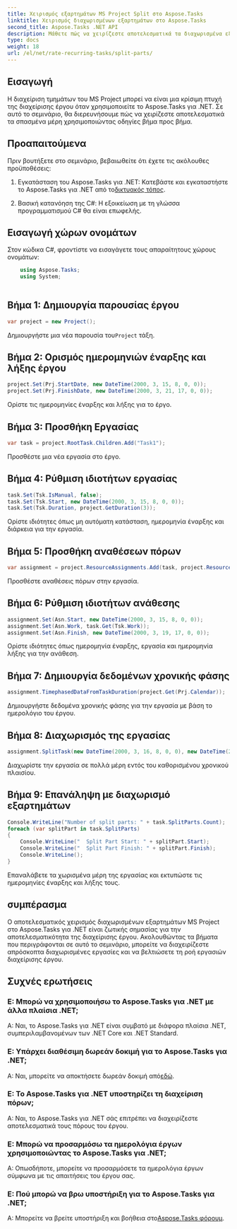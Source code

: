 ```yaml
---
title: Χειρισμός εξαρτημάτων MS Project Split στο Aspose.Tasks
linktitle: Χειρισμός διαχωρισμένων εξαρτημάτων στο Aspose.Tasks
second_title: Aspose.Tasks .NET API
description: Μάθετε πώς να χειρίζεστε αποτελεσματικά τα διαχωρισμένα εξαρτήματα του MS Project με το Aspose.Tasks για .NET. Βελτιώστε τη ροή εργασιών διαχείρισης του έργου σας.
type: docs
weight: 18
url: /el/net/rate-recurring-tasks/split-parts/
---
```


## Εισαγωγή
Η διαχείριση τμημάτων του MS Project μπορεί να είναι μια κρίσιμη πτυχή της διαχείρισης έργου όταν χρησιμοποιείτε το Aspose.Tasks για .NET. Σε αυτό το σεμινάριο, θα διερευνήσουμε πώς να χειρίζεστε αποτελεσματικά τα σπασμένα μέρη χρησιμοποιώντας οδηγίες βήμα προς βήμα.
## Προαπαιτούμενα
Πριν βουτήξετε στο σεμινάριο, βεβαιωθείτε ότι έχετε τις ακόλουθες προϋποθέσεις:
1.  Εγκατάσταση του Aspose.Tasks για .NET: Κατεβάστε και εγκαταστήστε το Aspose.Tasks για .NET από το[δικτυακός τόπος](https://releases.aspose.com/tasks/net/).
   
2. Βασική κατανόηση της C#: Η εξοικείωση με τη γλώσσα προγραμματισμού C# θα είναι επωφελής.

## Εισαγωγή χώρων ονομάτων
Στον κώδικα C#, φροντίστε να εισαγάγετε τους απαραίτητους χώρους ονομάτων:
```csharp
    using Aspose.Tasks;
    using System;
    
```

## Βήμα 1: Δημιουργία παρουσίας έργου
```csharp
var project = new Project();
```
 Δημιουργήστε μια νέα παρουσία του`Project` τάξη.
## Βήμα 2: Ορισμός ημερομηνιών έναρξης και λήξης έργου
```csharp
project.Set(Prj.StartDate, new DateTime(2000, 3, 15, 8, 0, 0));
project.Set(Prj.FinishDate, new DateTime(2000, 3, 21, 17, 0, 0));
```
Ορίστε τις ημερομηνίες έναρξης και λήξης για το έργο.
## Βήμα 3: Προσθήκη Εργασίας
```csharp
var task = project.RootTask.Children.Add("Task1");
```
Προσθέστε μια νέα εργασία στο έργο.
## Βήμα 4: Ρύθμιση ιδιοτήτων εργασίας
```csharp
task.Set(Tsk.IsManual, false);
task.Set(Tsk.Start, new DateTime(2000, 3, 15, 8, 0, 0));
task.Set(Tsk.Duration, project.GetDuration(3));
```
Ορίστε ιδιότητες όπως μη αυτόματη κατάσταση, ημερομηνία έναρξης και διάρκεια για την εργασία.
## Βήμα 5: Προσθήκη αναθέσεων πόρων
```csharp
var assignment = project.ResourceAssignments.Add(task, project.Resources.Add("r1"));
```
Προσθέστε αναθέσεις πόρων στην εργασία.
## Βήμα 6: Ρύθμιση ιδιοτήτων ανάθεσης
```csharp
assignment.Set(Asn.Start, new DateTime(2000, 3, 15, 8, 0, 0));
assignment.Set(Asn.Work, task.Get(Tsk.Work));
assignment.Set(Asn.Finish, new DateTime(2000, 3, 19, 17, 0, 0));
```
Ορίστε ιδιότητες όπως ημερομηνία έναρξης, εργασία και ημερομηνία λήξης για την ανάθεση.
## Βήμα 7: Δημιουργία δεδομένων χρονικής φάσης
```csharp
assignment.TimephasedDataFromTaskDuration(project.Get(Prj.Calendar));
```
Δημιουργήστε δεδομένα χρονικής φάσης για την εργασία με βάση το ημερολόγιο του έργου.
## Βήμα 8: Διαχωρισμός της εργασίας
```csharp
assignment.SplitTask(new DateTime(2000, 3, 16, 8, 0, 0), new DateTime(2000, 3, 17, 17, 0, 0), project.Get(Prj.Calendar));
```
Διαχωρίστε την εργασία σε πολλά μέρη εντός του καθορισμένου χρονικού πλαισίου.
## Βήμα 9: Επανάληψη με διαχωρισμό εξαρτημάτων
```csharp
Console.WriteLine("Number of split parts: " + task.SplitParts.Count);
foreach (var splitPart in task.SplitParts)
{
    Console.WriteLine("  Split Part Start: " + splitPart.Start);
    Console.WriteLine("  Split Part Finish: " + splitPart.Finish);
    Console.WriteLine();
}
```
Επαναλάβετε τα χωρισμένα μέρη της εργασίας και εκτυπώστε τις ημερομηνίες έναρξης και λήξης τους.

## συμπέρασμα
Ο αποτελεσματικός χειρισμός διαχωρισμένων εξαρτημάτων MS Project στο Aspose.Tasks για .NET είναι ζωτικής σημασίας για την αποτελεσματικότητα της διαχείρισης έργου. Ακολουθώντας τα βήματα που περιγράφονται σε αυτό το σεμινάριο, μπορείτε να διαχειρίζεστε απρόσκοπτα διαχωρισμένες εργασίες και να βελτιώσετε τη ροή εργασιών διαχείρισης έργου.
## Συχνές ερωτήσεις
### Ε: Μπορώ να χρησιμοποιήσω το Aspose.Tasks για .NET με άλλα πλαίσια .NET;
Α: Ναι, το Aspose.Tasks για .NET είναι συμβατό με διάφορα πλαίσια .NET, συμπεριλαμβανομένων των .NET Core και .NET Standard.
### Ε: Υπάρχει διαθέσιμη δωρεάν δοκιμή για το Aspose.Tasks για .NET;
 Α: Ναι, μπορείτε να αποκτήσετε δωρεάν δοκιμή από[εδώ](https://releases.aspose.com/).
### Ε: Το Aspose.Tasks για .NET υποστηρίζει τη διαχείριση πόρων;
Α: Ναι, το Aspose.Tasks για .NET σάς επιτρέπει να διαχειρίζεστε αποτελεσματικά τους πόρους του έργου.
### Ε: Μπορώ να προσαρμόσω τα ημερολόγια έργων χρησιμοποιώντας το Aspose.Tasks για .NET;
Α: Οπωσδήποτε, μπορείτε να προσαρμόσετε τα ημερολόγια έργων σύμφωνα με τις απαιτήσεις του έργου σας.
### Ε: Πού μπορώ να βρω υποστήριξη για το Aspose.Tasks για .NET;
 Α: Μπορείτε να βρείτε υποστήριξη και βοήθεια στο[Aspose.Tasks φόρουμ](https://forum.aspose.com/c/tasks/15).